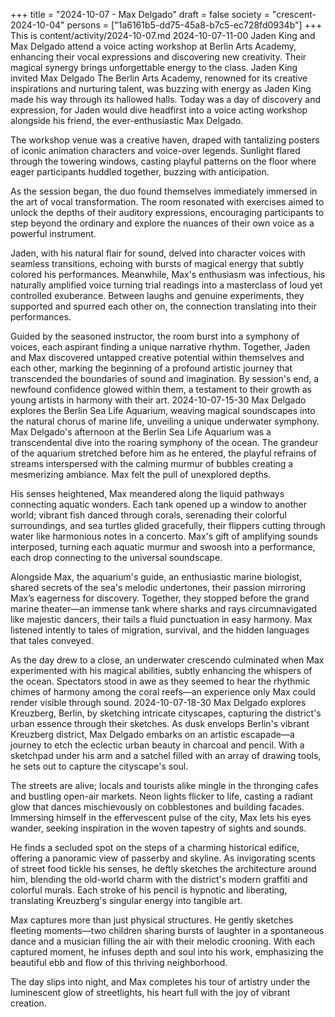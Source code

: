 +++
title = "2024-10-07 - Max Delgado"
draft = false
society = "crescent-2024-10-04"
persons = ["1a6161b5-dd75-45a8-b7c5-ec728fd0934b"]
+++
This is content/activity/2024-10-07.md
2024-10-07-11-00
Jaden King and Max Delgado attend a voice acting workshop at Berlin Arts Academy, enhancing their vocal expressions and discovering new creativity. Their magical synergy brings unforgettable energy to the class.
Jaden King invited Max Delgado
The Berlin Arts Academy, renowned for its creative inspirations and nurturing talent, was buzzing with energy as Jaden King made his way through its hallowed halls. Today was a day of discovery and expression, for Jaden would dive headfirst into a voice acting workshop alongside his friend, the ever-enthusiastic Max Delgado.

The workshop venue was a creative haven, draped with tantalizing posters of iconic animation characters and voice-over legends. Sunlight flared through the towering windows, casting playful patterns on the floor where eager participants huddled together, buzzing with anticipation.

As the session began, the duo found themselves immediately immersed in the art of vocal transformation. The room resonated with exercises aimed to unlock the depths of their auditory expressions, encouraging participants to step beyond the ordinary and explore the nuances of their own voice as a powerful instrument.

Jaden, with his natural flair for sound, delved into character voices with seamless transitions, echoing with bursts of magical energy that subtly colored his performances. Meanwhile, Max's enthusiasm was infectious, his naturally amplified voice turning trial readings into a masterclass of loud yet controlled exuberance. Between laughs and genuine experiments, they supported and spurred each other on, the connection translating into their performances.

Guided by the seasoned instructor, the room burst into a symphony of voices, each aspirant finding a unique narrative rhythm. Together, Jaden and Max discovered untapped creative potential within themselves and each other, marking the beginning of a profound artistic journey that transcended the boundaries of sound and imagination. By session's end, a newfound confidence glowed within them, a testament to their growth as young artists in harmony with their art.
2024-10-07-15-30
Max Delgado explores the Berlin Sea Life Aquarium, weaving magical soundscapes into the natural chorus of marine life, unveiling a unique underwater symphony.
Max Delgado's afternoon at the Berlin Sea Life Aquarium was a transcendental dive into the roaring symphony of the ocean. The grandeur of the aquarium stretched before him as he entered, the playful refrains of streams interspersed with the calming murmur of bubbles creating a mesmerizing ambiance. Max felt the pull of unexplored depths.

His senses heightened, Max meandered along the liquid pathways connecting aquatic wonders. Each tank opened up a window to another world; vibrant fish danced through corals, serenading their colorful surroundings, and sea turtles glided gracefully, their flippers cutting through water like harmonious notes in a concerto. Max's gift of amplifying sounds interposed, turning each aquatic murmur and swoosh into a performance, each drop connecting to the universal soundscape. 

Alongside Max, the aquarium's guide, an enthusiastic marine biologist, shared secrets of the sea's melodic undertones, their passion mirroring Max’s eagerness for discovery. Together, they stopped before the grand marine theater—an immense tank where sharks and rays circumnavigated like majestic dancers, their tails a fluid punctuation in easy harmony. Max listened intently to tales of migration, survival, and the hidden languages that tales conveyed.

As the day drew to a close, an underwater crescendo culminated when Max experimented with his magical abilities, subtly enhancing the whispers of the ocean. Spectators stood in awe as they seemed to hear the rhythmic chimes of harmony among the coral reefs—an experience only Max could render visible through sound.
2024-10-07-18-30
Max Delgado explores Kreuzberg, Berlin, by sketching intricate cityscapes, capturing the district's urban essence through their sketches.
As dusk envelops Berlin's vibrant Kreuzberg district, Max Delgado embarks on an artistic escapade—a journey to etch the eclectic urban beauty in charcoal and pencil. With a sketchpad under his arm and a satchel filled with an array of drawing tools, he sets out to capture the cityscape's soul. 

The streets are alive; locals and tourists alike mingle in the thronging cafes and bustling open-air markets. Neon lights flicker to life, casting a radiant glow that dances mischievously on cobblestones and building facades. Immersing himself in the effervescent pulse of the city, Max lets his eyes wander, seeking inspiration in the woven tapestry of sights and sounds. 

He finds a secluded spot on the steps of a charming historical edifice, offering a panoramic view of passerby and skyline. As invigorating scents of street food tickle his senses, he deftly sketches the architecture around him, blending the old-world charm with the district's modern graffiti and colorful murals. Each stroke of his pencil is hypnotic and liberating, translating Kreuzberg's singular energy into tangible art. 

Max captures more than just physical structures. He gently sketches fleeting moments—two children sharing bursts of laughter in a spontaneous dance and a musician filling the air with their melodic crooning. With each captured moment, he infuses depth and soul into his work, emphasizing the beautiful ebb and flow of this thriving neighborhood. 

The day slips into night, and Max completes his tour of artistry under the luminescent glow of streetlights, his heart full with the joy of vibrant creation.
